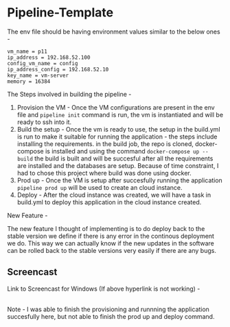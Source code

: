 # Pipeline-Template

The env file should be having environment values similar to the below ones - 
```
vm_name = p11
ip_address = 192.168.52.100
config_vm_name = config
ip_address_config = 192.168.52.10
key_name = vm-server
memory = 16384
```

The Steps involved in building the pipeline - 

1) Provision the VM - Once the VM configurations are present in the env file and ```pipeline init``` command is run, the vm is instantiated and will be ready to ssh into it. 
2) Build the setup - Once the vm is ready to use, the setup in the build.yml is run to make it suitable for running the application - the steps include installing the requirements. in the build job, the repo is cloned, docker-compose is installed and using the command ```docker-compose up --build``` the build is built and will be succesful after all the requirements are installed and the databases are setup. Because of time constraint, I had to chose this project where build was done using docker. 
3) Prod up - Once the VM is setup after succesfully running the application ```pipeline prod up``` will be used to create an cloud instance. 
4) Deploy - After the cloud instance was created, we will have a task in build.yml to deploy this application in the cloud instance created. 


New Feature - 

The new feature I thought of implementing is to do deploy back to the stable version we define if there is any error in the continous deployment we do. This way we can actually know if the new updates in the software can be rolled back to the stable versions very easily if there are any bugs. 



## Screencast 

Link to Screencast for Windows (If above hyperlink is not working) - 

<br>
Note - I was able to finish the provisioning and runnning the application succesfully here, but not able to finish the prod up and deploy command. 

